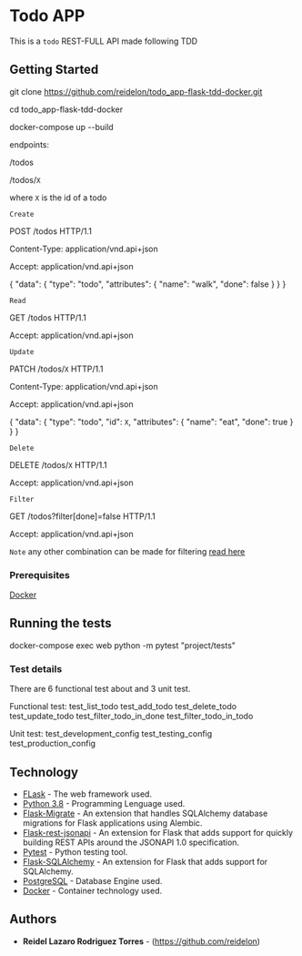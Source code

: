 # Todo APP

This is a `todo` REST-FULL API made following TDD

## Getting Started

git clone https://github.com/reidelon/todo_app-flask-tdd-docker.git

cd todo_app-flask-tdd-docker

docker-compose up --build

endpoints:

/todos

/todos/`X`

where `X` is the id of a todo

`Create`

POST /todos HTTP/1.1

Content-Type: application/vnd.api+json

Accept: application/vnd.api+json


{
  "data": {
    "type": "todo",
    "attributes": {
      "name": "walk",
      "done": false
    }
  }
}

`Read`

GET /todos HTTP/1.1

Accept: application/vnd.api+json

`Update`

PATCH /todos/`X` HTTP/1.1

Content-Type: application/vnd.api+json

Accept: application/vnd.api+json

{
  "data": {
    "type": "todo",
    "id": `X`,
    "attributes": {
      "name": "eat",
      "done": true
    }
  }
}

`Delete`

DELETE /todos/`X` HTTP/1.1

Accept: application/vnd.api+json

`Filter`

GET /todos?filter[done]=false HTTP/1.1

Accept: application/vnd.api+json

`Note` any other combination can be made for filtering [read here](https://flask-rest-jsonapi.readthedocs.io/en/latest/filtering.html)

### Prerequisites

[Docker](https://www.docker.com/)

## Running the tests

docker-compose exec web python -m pytest "project/tests"

### Test details

There are 6 functional test about and 3 unit test.

Functional test:
test_list_todo
test_add_todo
test_delete_todo
test_update_todo
test_filter_todo_in_done
test_filter_todo_in_todo

Unit test:
test_development_config
test_testing_config
test_production_config


## Technology

* [FLask](https://palletsprojects.com/p/flask/) - The web framework used.
* [Python 3.8](https://www.python.org/) - Programming Lenguage used.
* [Flask-Migrate](https://flask-migrate.readthedocs.io/) - An extension that handles SQLAlchemy database migrations for Flask applications using Alembic.
* [Flask-rest-jsonapi](https://flask-rest-jsonapi.readthedocs.io/) - An extension for Flask that adds support for quickly building REST APIs around the JSONAPI 1.0 specification.
* [Pytest](https://docs.pytest.org/) - Python testing tool.
* [Flask-SQLAlchemy](https://flask-sqlalchemy.palletsprojects.com/) - An extension for Flask that adds support for SQLAlchemy.
* [PostgreSQL](https://www.postgresql.org/) - Database Engine used.
* [Docker](https://www.docker.com/) - Container technology used.

## Authors

* **Reidel Lazaro Rodriguez Torres** - (https://github.com/reidelon)
